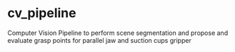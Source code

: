 # cv_pipeline
Computer Vision Pipeline to perform scene segmentation and propose and evaluate grasp points for parallel jaw and suction cups gripper
